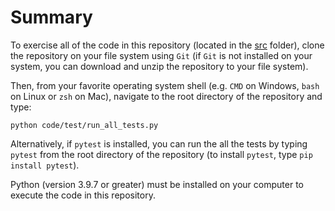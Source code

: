 # Summary
To exercise all of the code in this repository (located in the [src](https://github.com/dchampion/crypto/tree/master/code/src) folder), clone the repository on your file system using `Git` (if `Git` is not installed on your system, you can download and unzip the repository to your file system).

Then, from your favorite operating system shell (e.g. `CMD` on Windows, `bash` on Linux or `zsh` on Mac), navigate to the root directory of the repository and type:

`python code/test/run_all_tests.py`

Alternatively, if `pytest` is installed, you can run the all the tests by typing `pytest` from the root directory of the repository (to install `pytest`, type `pip install pytest`).

Python (version 3.9.7 or greater) must be installed on your computer to execute the code in this repository.